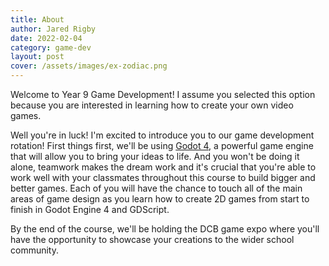 ```yaml
---
title: About
author: Jared Rigby
date: 2022-02-04
category: game-dev
layout: post
cover: /assets/images/ex-zodiac.png
---
```


Welcome to Year 9 Game Development! I assume you selected this option because you are interested in learning how to create your own video games.

Well you're in luck! I'm excited to introduce you to our game development rotation! First things first, we'll be using [Godot 4](https://godotengine.org/), a powerful game engine that will allow you to bring your ideas to life. And you won't be doing it alone, teamwork makes the dream work and it's crucial that you're able to work well with your classmates throughout this course to build bigger and better games. Each of you will have the chance to touch all of the main areas of game design as you learn how to create 2D games from start to finish in Godot Engine 4 and GDScript.

By the end of the course, we'll be holding the DCB game expo where you'll have the opportunity to showcase your creations to the wider school community.
